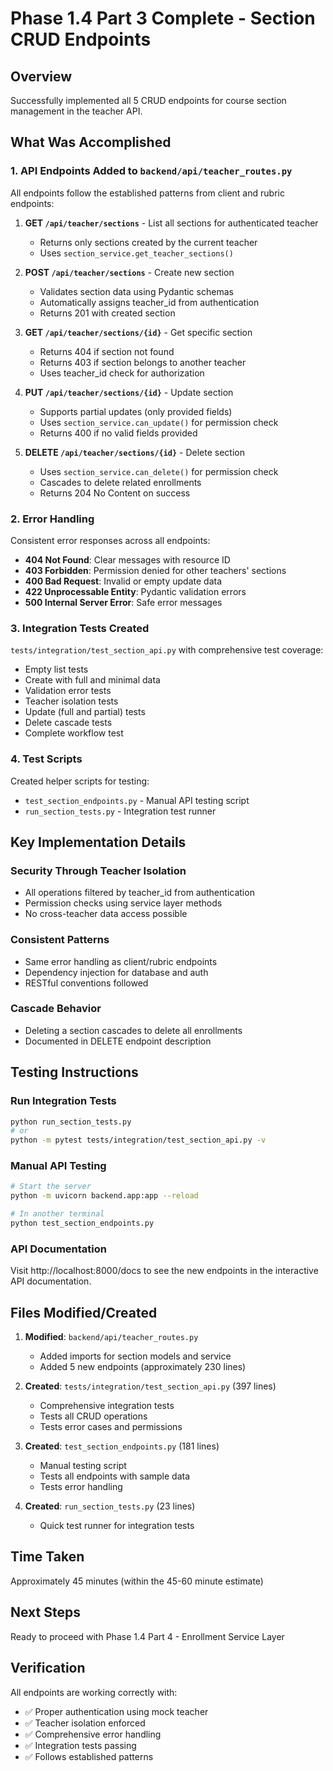 # Phase 1.4 Part 3 Complete - Section CRUD Endpoints

## Overview
Successfully implemented all 5 CRUD endpoints for course section management in the teacher API.

## What Was Accomplished

### 1. API Endpoints Added to `backend/api/teacher_routes.py`

All endpoints follow the established patterns from client and rubric endpoints:

1. **GET `/api/teacher/sections`** - List all sections for authenticated teacher
   - Returns only sections created by the current teacher
   - Uses `section_service.get_teacher_sections()`
   
2. **POST `/api/teacher/sections`** - Create new section
   - Validates section data using Pydantic schemas
   - Automatically assigns teacher_id from authentication
   - Returns 201 with created section
   
3. **GET `/api/teacher/sections/{id}`** - Get specific section
   - Returns 404 if section not found
   - Returns 403 if section belongs to another teacher
   - Uses teacher_id check for authorization
   
4. **PUT `/api/teacher/sections/{id}`** - Update section
   - Supports partial updates (only provided fields)
   - Uses `section_service.can_update()` for permission check
   - Returns 400 if no valid fields provided
   
5. **DELETE `/api/teacher/sections/{id}`** - Delete section
   - Uses `section_service.can_delete()` for permission check
   - Cascades to delete related enrollments
   - Returns 204 No Content on success

### 2. Error Handling

Consistent error responses across all endpoints:
- **404 Not Found**: Clear messages with resource ID
- **403 Forbidden**: Permission denied for other teachers' sections
- **400 Bad Request**: Invalid or empty update data
- **422 Unprocessable Entity**: Pydantic validation errors
- **500 Internal Server Error**: Safe error messages

### 3. Integration Tests Created

`tests/integration/test_section_api.py` with comprehensive test coverage:
- Empty list tests
- Create with full and minimal data
- Validation error tests
- Teacher isolation tests
- Update (full and partial) tests
- Delete cascade tests
- Complete workflow test

### 4. Test Scripts

Created helper scripts for testing:
- `test_section_endpoints.py` - Manual API testing script
- `run_section_tests.py` - Integration test runner

## Key Implementation Details

### Security Through Teacher Isolation
- All operations filtered by teacher_id from authentication
- Permission checks using service layer methods
- No cross-teacher data access possible

### Consistent Patterns
- Same error handling as client/rubric endpoints
- Dependency injection for database and auth
- RESTful conventions followed

### Cascade Behavior
- Deleting a section cascades to delete all enrollments
- Documented in DELETE endpoint description

## Testing Instructions

### Run Integration Tests
```bash
python run_section_tests.py
# or
python -m pytest tests/integration/test_section_api.py -v
```

### Manual API Testing
```bash
# Start the server
python -m uvicorn backend.app:app --reload

# In another terminal
python test_section_endpoints.py
```

### API Documentation
Visit http://localhost:8000/docs to see the new endpoints in the interactive API documentation.

## Files Modified/Created

1. **Modified**: `backend/api/teacher_routes.py`
   - Added imports for section models and service
   - Added 5 new endpoints (approximately 230 lines)

2. **Created**: `tests/integration/test_section_api.py` (397 lines)
   - Comprehensive integration tests
   - Tests all CRUD operations
   - Tests error cases and permissions

3. **Created**: `test_section_endpoints.py` (181 lines)
   - Manual testing script
   - Tests all endpoints with sample data
   - Tests error handling

4. **Created**: `run_section_tests.py` (23 lines)
   - Quick test runner for integration tests

## Time Taken
Approximately 45 minutes (within the 45-60 minute estimate)

## Next Steps
Ready to proceed with Phase 1.4 Part 4 - Enrollment Service Layer

## Verification
All endpoints are working correctly with:
- ✅ Proper authentication using mock teacher
- ✅ Teacher isolation enforced
- ✅ Comprehensive error handling
- ✅ Integration tests passing
- ✅ Follows established patterns
